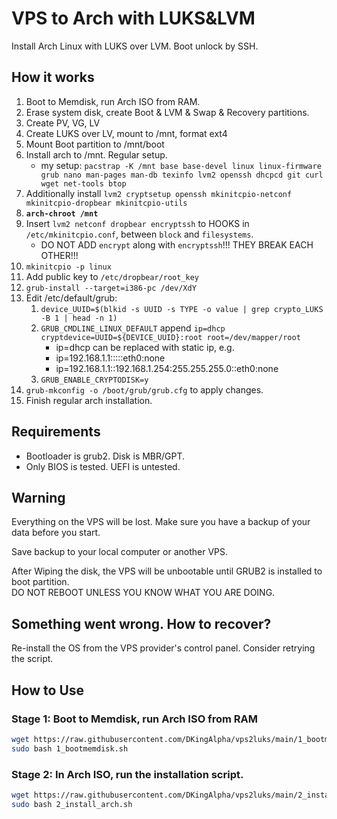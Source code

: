 # VPS to Arch with LUKS&LVM

Install Arch Linux with LUKS over LVM. Boot unlock by SSH.

## How it works

1. Boot to Memdisk, run Arch ISO from RAM.
2. Erase system disk, create Boot & LVM & Swap & Recovery partitions.
3. Create PV, VG, LV
4. Create LUKS over LV, mount to /mnt, format ext4
5. Mount Boot partition to /mnt/boot
6. Install arch to /mnt. Regular setup.
    * my setup: `pacstrap -K /mnt base base-devel linux linux-firmware grub nano man-pages man-db texinfo lvm2 openssh dhcpcd git curl wget net-tools btop`
7. Additionally install `lvm2 cryptsetup openssh mkinitcpio-netconf mkinitcpio-dropbear mkinitcpio-utils`
8. <b>`arch-chroot /mnt`</b>
9. Insert `lvm2 netconf dropbear encryptssh` to HOOKS in `/etc/mkinitcpio.conf`, between `block` and `filesystems`.
   * DO NOT ADD `encrypt` along with `encryptssh`!!! THEY BREAK EACH OTHER!!!
10. `mkinitcpio -p linux`
11. Add public key to `/etc/dropbear/root_key`
12. `grub-install --target=i386-pc /dev/XdY`
13. Edit /etc/default/grub:
    1.  `device_UUID=$(blkid -s UUID -s TYPE -o value | grep crypto_LUKS -B 1 | head -n 1)`
    2.  `GRUB_CMDLINE_LINUX_DEFAULT` append `ip=dhcp cryptdevice=UUID=${DEVICE_UUID}:root root=/dev/mapper/root`
        * ip=dhcp can be replaced with static ip, e.g.
        * ip=192.168.1.1:::::eth0:none
        * ip=192.168.1.1::192.168.1.254:255.255.255.0::eth0:none
    3.  `GRUB_ENABLE_CRYPTODISK=y`
14. `grub-mkconfig -o /boot/grub/grub.cfg` to apply changes.
15. Finish regular arch installation.

## Requirements

- Bootloader is grub2. Disk is MBR/GPT.
- Only BIOS is tested. UEFI is untested.

## Warning

Everything on the VPS will be lost. Make sure you have a backup of your data before you start.

Save backup to your local computer or another VPS.

After Wiping the disk, the VPS will be unbootable until GRUB2 is installed to boot partition.\
DO NOT REBOOT UNLESS YOU KNOW WHAT YOU ARE DOING.

## Something went wrong. How to recover?

Re-install the OS from the VPS provider's control panel. Consider retrying the script.

## How to Use

### Stage 1: Boot to Memdisk, run Arch ISO from RAM

```sh
wget https://raw.githubusercontent.com/DKingAlpha/vps2luks/main/1_bootmemdisk.sh
sudo bash 1_bootmemdisk.sh
```

### Stage 2: In Arch ISO, run the installation script.

```sh
wget https://raw.githubusercontent.com/DKingAlpha/vps2luks/main/2_install_arch.sh
sudo bash 2_install_arch.sh
```

